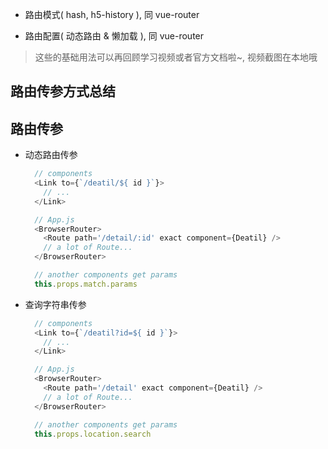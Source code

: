 - 路由模式( hash, h5-history ), 同 vue-router

- 路由配置( 动态路由 & 懒加载 ), 同 vue-router

> 这些的基础用法可以再回顾学习视频或者官方文档啦~, 视频截图在本地哦

## 路由传参方式总结

## 路由传参

- 动态路由传参

  ```js
    // components
    <Link to={`/deatil/${ id }`}>
      // ...
    </Link>

    // App.js
    <BrowserRouter>
      <Route path='/detail/:id' exact component={Deatil} />
      // a lot of Route...
    </BrowserRouter>

    // another components get params
    this.props.match.params
  ```

- 查询字符串传参

  ```js
    // components
    <Link to={`/deatil?id=${ id }`}>
      // ...
    </Link>

    // App.js
    <BrowserRouter>
      <Route path='/detail' exact component={Deatil} />
      // a lot of Route...
    </BrowserRouter>

    // another components get params
    this.props.location.search
  ```
